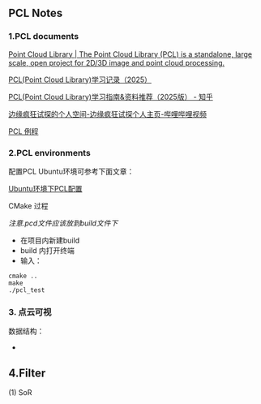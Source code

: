 ## PCL Notes

### 1.PCL documents

[Point Cloud Library | The Point Cloud Library (PCL) is a standalone, large scale, open project for 2D/3D image and point cloud processing.](https://pointclouds.org/)

[PCL(Point Cloud Library)学习记录（2025）](https://www.yuque.com/huangzhongqing/pcl)

[PCL(Point Cloud Library)学习指南&资料推荐（2025版） - 知乎](https://zhuanlan.zhihu.com/p/268524083)

[边缘疯狂试探的个人空间-边缘疯狂试探个人主页-哔哩哔哩视频](https://space.bilibili.com/504859351/lists/536852?type=series)

[PCL 例程](https://github.com/HuangCongQing/pcl-learning) 

### 2.PCL environments

配置PCL Ubuntu环境可参考下面文章：

[Ubuntu环境下PCL配置](https://blog.csdn.net/qq_41092406/article/details/117930972)

CMake 过程

*注意.pcd文件应该放到build文件下*
* 在项目内新建build
* build 内打开终端
* 输入：
```
cmake ..
make
./pcl_test
```


### 3. 点云可视

数据结构：

* ​



## 4.Filter

(1) SoR

